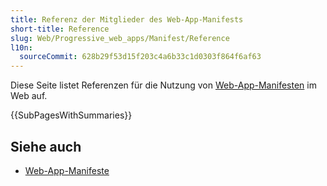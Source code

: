 ```yaml
---
title: Referenz der Mitglieder des Web-App-Manifests
short-title: Reference
slug: Web/Progressive_web_apps/Manifest/Reference
l10n:
  sourceCommit: 628b29f53d15f203c4a6b33c1d0303f864f6af63
---
```


Diese Seite listet Referenzen für die Nutzung von [Web-App-Manifesten](/de/docs/Web/Progressive_web_apps/Manifest) im Web auf.

{{SubPagesWithSummaries}}

## Siehe auch

- [Web-App-Manifeste](/de/docs/Web/Progressive_web_apps/Manifest)
